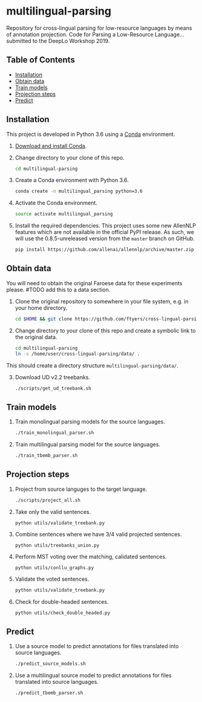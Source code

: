 # multilingual-parsing

Repository for cross-lingual parsing for low-resource languages by means of annotation projection. Code for Parsing a Low-Resource Language... submitted to the DeepLo Workshop 2019.

## Table of Contents

- [Installation](#installation)
- [Obtain data](#obtain-data)
- [Train models](#train-models)
- [Projection steps](#projection-steps)
- [Predict](#predict)

## Installation

This project is developed in Python 3.6 using a [Conda](https://conda.io/) environment.

1.  [Download and install Conda](https://conda.io/projects/conda/en/latest/user-guide/install/linux.html).

2.  Change directory to your clone of this repo.

    ```bash
    cd multilingual-parsing
    ```

3.  Create a Conda environment with Python 3.6.

    ```bash
    conda create -n multilingual_parsing python=3.6
    ```

4.  Activate the Conda environment.

    ```bash
    source activate multilingual_parsing
    ```

5.  Install the required dependencies. This project uses some new AllenNLP features which are not available in the official PyPI release. As such, we will use the 0.8.5-unreleased version from the `master` branch on GitHub.

    ```bash
    pip install https://github.com/allenai/allennlp/archive/master.zip
    ```

## Obtain data
You will need to obtain the original Faroese data for these experiments please. #TODO add this to a data section.

1.  Clone the original repository to somewhere in your file system, e.g. in your home directory.
    ```bash
    cd $HOME && git clone https://github.com/ftyers/cross-lingual-parsing.git
    ```
    
2.  Change directory to your clone of this repo and create a symbolic link to the original data.
    ```bash
    cd multilingual-parsing
    ln -s /home/user/cross-lingual-parsing/data/ .
    ```

This should create a directory structure `multilingual-parsing/data/`.

3. Download UD v2.2 treebanks.
    ```bash
    ./scripts/get_ud_treebank.sh
    ```

## Train models
1.  Train monolingual parsing models for the source languages.
    ```bash
    ./train_monolingual_parser.sh
    ```
2.  Train multilingual parsing model for the source languages.
    ```bash
    ./train_tbemb_parser.sh
    ```
    
## Projection steps
1.  Project from source languges to the target language.
    ```bash
    ./scripts/project_all.sh
    ```
2.  Take only the valid sentences.
    ```
    python utils/validate_treebank.py
    ```
    
3.  Combine sentences where we have 3/4 valid projected sentences.
    ```
    python utils/treebanks_union.py
    ```
    
4.  Perform MST voting over the matching, calidated sentences.
    ```
    python utils/conllu_graphs.py
    ```
    
5.  Validate the voted sentences.
    ```bash
    python utils/validate_treebank.py
    ```
    
5.  Check for double-headed sentences.
    ```bash
    python utils/check_double_headed.py
    ```    

## Predict
1.  Use a source model to predict annotations for files translated into source languages.
    ```bash
    ./predict_source_models.sh
    ```
2.  Use a multilingual source model to predict annotations for files translated into source languages.
    ```bash
    ./predict_tbemb_parser.sh
    ```
